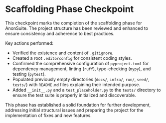 # Scaffolding Phase Checkpoint

This checkpoint marks the completion of the scaffolding phase for AnonSuite. The project structure has been reviewed and enhanced to ensure consistency and adherence to best practices.

Key actions performed:
- Verified the existence and content of `.gitignore`.
- Created a root `.editorconfig` for consistent coding styles.
- Confirmed the comprehensive configuration of `pyproject.toml` for dependency management, linting (`ruff`), type-checking (`mypy`), and testing (`pytest`).
- Populated previously empty directories (`docs/`, `infra/`, `run/`, `seed/`, `tests/`) with `README.md` files explaining their intended purpose.
- Added `__init__.py` and a `test_placeholder.py` to the `tests/` directory to ensure the test suite is properly initialized and discoverable.

This phase has established a solid foundation for further development, addressing initial structural issues and preparing the project for the implementation of fixes and new features.